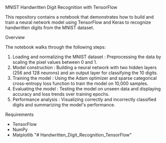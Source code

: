 MNIST Handwritten Digit Recognition with TensorFlow

This repository contains a notebook that demonstrates how to build and train a neural network model using TensorFlow and Keras to recognize handwritten digits from the MNIST dataset.

Overview

The notebook walks through the following steps:
1. Loading and normalizing the MNIST dataset : Preprocessing the data by scaling the pixel values between 0 and 1.
2. Model construction : Building a neural network with two hidden layers (256 and 128 neurons) and an output layer for classifying the 10 digits.
3. Training the model : Using the Adam optimizer and sparse categorical cross-entropy loss function to train the model on 10,000 samples.
4. Evaluating the model : Testing the model on unseen data and displaying accuracy and loss trends over training epochs.
5. Performance analysis : Visualizing correctly and incorrectly classified digits and summarizing the model's performance.


Requirements

- TensorFlow
- NumPy
- Matplotlib
"# Handwritten_Digit_Recognition_TensorFlow" 
